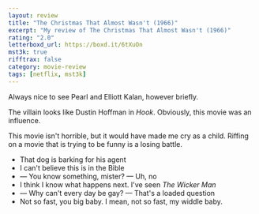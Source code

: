 ```yaml
---
layout: review
title: "The Christmas That Almost Wasn't (1966)"
excerpt: "My review of The Christmas That Almost Wasn't (1966)"
rating: "2.0"
letterboxd_url: https://boxd.it/6tXuOn
mst3k: true
rifftrax: false
category: movie-review
tags: [netflix, mst3k]
---
```


Always nice to see Pearl and Elliott Kalan, however briefly.

The villain looks like Dustin Hoffman in <i>Hook</i>. Obviously, this movie was an influence.

This movie isn't horrible, but it would have made me cry as a child. Riffing on a movie that is trying to be funny is a losing battle.

- That dog is barking for his agent
- I can't believe this is in the Bible
- — You know something, mister? — Uh, no
- I think I know what happens next. I've seen <i>The Wicker Man</i>
- — Why can't every day be gay? — That's a loaded question
- Not so fast, you big baby. I mean, not so fast, my widdle baby.
